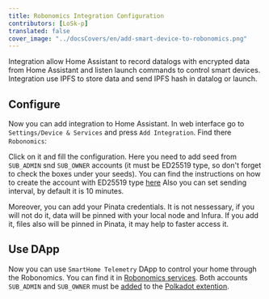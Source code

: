 ```yaml
---
title: Robonomics Integration Configuration
contributors: [LoSk-p]
translated: false
cover_image: "../docsCovers/en/add-smart-device-to-robonomics.png"
---
```


Integration allow Home Assistant to record datalogs with encrypted data from Home Assistant and listen launch commands to control smart devices. Integration use IPFS to store data and send IPFS hash in datalog or launch.

## Configure

Now you can add integration to Home Assistant. In web interface go to `Settings/Device & Services` and press `Add Integration`. Find there `Robonomics`:

<robo-wiki-picture src="home-assistant/add-integration.jpg" />

Click on it and fill the configuration. Here you need to add seed from `SUB_ADMIN` snd `SUB_OWNER` accounts (it must be ED25519 type, so don't forget to check the boxes under your seeds). You can find the instructions on how to create the account with ED25519 type [here](https://wiki.robonomics.network/docs/pt/create-account-in-dapp/#2-directly-on-robonomics-parachain-app) Also you can set sending interval, by default it is 10 minutes.

Moreover, you can add your Pinata credentials. It is not nessessary, if you will not do it, data will be pinned with your local node and Infura. If you add it, files also will be pinned in Pinata, it may help to faster access it.

<robo-wiki-picture src="home-assistant/cobfiguration.jpg" />

## Use DApp

Now you can use `SmartHome Telemetry` DApp to control your home through the Robonomics. You can find it in [Robonomics services](https://dapp.robonomics.network/#/services). Both accounts `SUB_ADMIN` and `SUB_OWNER` must be [added](https://wiki.robonomics.network/docs/pt/create-account-in-dapp/#2.3-add-ed25519-account-to-polkadot-extention) to the [Polkadot extention](https://polkadot.js.org/extension/).
